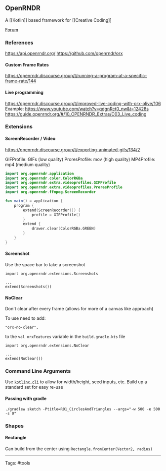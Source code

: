 ## OpenRNDR

A [[Kotlin]] based framework for [[Creative Coding]]

[Forum](https://openrndr.discourse.group/)

### References

https://api.openrndr.org/
https://github.com/openrndr/orx

#### Custom Frame Rates

https://openrndr.discourse.group/t/running-a-program-at-a-specific-frame-rate/144


#### Live programming

https://openrndr.discourse.group/t/improved-live-coding-with-orx-olive/106
Example: https://www.youtube.com/watch?v=qdgnRct0_nw&t=12428s
https://guide.openrndr.org/#/10_OPENRNDR_Extras/C03_Live_coding


### Extensions

#### ScreenRecorder / Video
https://openrndr.discourse.group/t/exporting-animated-gifs/134/2

GIFProfile: GIFs (low quality)
ProresProfile: mov (high quality)
MP4Profile: mp4 (medium quality)

```kotlin
import org.openrndr.application
import org.openrndr.color.ColorRGBa
import org.openrndr.extra.videoprofiles.GIFProfile
import org.openrndr.extra.videoprofiles.ProresProfile
import org.openrndr.ffmpeg.ScreenRecorder

fun main() = application {
    program {
        extend(ScreenRecorder()) {
            profile = GIFProfile()
        }
        extend {
            drawer.clear(ColorRGBa.GREEN)
        }
    }
}
```


#### Screenshot

Use the space bar to take a screenshot

```
import org.openrndr.extensions.Screenshots

...
extend(Screenshots())
```


#### NoClear

Don't clear after every frame (allows for more of a canvas like approach)

To use need to add:
```
"orx-no-clear",
```
to the `val orxFeatures` variable in  the `build.gradle.kts` file


```
import org.openrndr.extensions.NoClear

...
extend(NoClear())
```


### Command Line Arguments

Use [`kotlinx.cli`](https://github.com/Kotlin/kotlinx-cli) to allow for width/height, seed inputs, etc. Build up a standard set for easy re-use

#### Passing with gradle

```
./gradlew sketch -Ptitle=R01_CirclesAndTriangles --args="-w 500 -e 500 -s 0"
```


### Shapes

#### Rectangle

Can build from the center using `Rectangle.fromCenter(Vector2, radius)`

---

Tags: #tools
